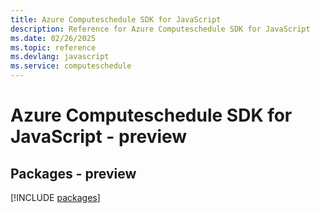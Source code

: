 ```yaml
---
title: Azure Computeschedule SDK for JavaScript
description: Reference for Azure Computeschedule SDK for JavaScript
ms.date: 02/26/2025
ms.topic: reference
ms.devlang: javascript
ms.service: computeschedule
---
```

# Azure Computeschedule SDK for JavaScript - preview
## Packages - preview
[!INCLUDE [packages](computeschedule-index.md)]